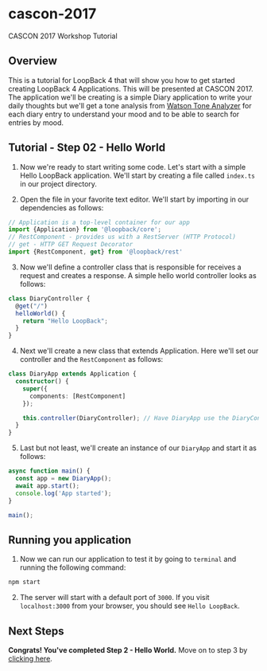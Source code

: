 # cascon-2017
CASCON 2017 Workshop Tutorial

## Overview
This is a tutorial for LoopBack 4 that will show you how to get started creating LoopBack 4 Applications. This will be presented at CASCON 2017. The application we'll be creating is a simple Diary application to write your daily thoughts but we'll get a tone analysis from [Watson Tone Analyzer](https://www.ibm.com/watson/services/tone-analyzer/) for each diary entry to understand your mood and to be able to search for entries by mood.

## Tutorial - Step 02 - Hello World
1. Now we're ready to start writing some code. Let's start with a simple Hello LoopBack application. We'll start by creating a file called `index.ts` in our project directory.

2. Open the file in your favorite text editor. We'll start by importing in our dependencies as follows:

```ts
// Application is a top-level container for our app
import {Application} from '@loopback/core';
// RestComponent - provides us with a RestServer (HTTP Protocol) 
// get - HTTP GET Request Decorator
import {RestComponent, get} from '@loopback/rest'
```

3. Now we'll define a controller class that is responsible for receives a request and creates a response. A simple hello world controller looks as follows:

```ts
class DiaryController {
  @get("/")
  helloWorld() {
    return "Hello LoopBack";
  }
}
```

4. Next we'll create a new class that extends Application. Here we'll set our controller and the `RestComponent` as follows:

```ts
class DiaryApp extends Application {
  constructor() {
    super({
      components: [RestComponent]
    });

    this.controller(DiaryController); // Have DiaryApp use the DiaryController. An app can have multiple controllers
  }
}
```

5. Last but not least, we'll create an instance of our `DiaryApp` and start it as follows:

```ts
async function main() {
  const app = new DiaryApp();
  await app.start();
  console.log('App started');
}

main();
```

## Running you application
1. Now we can run our application to test it by going to `terminal` and running the following command:

```sh
npm start
```

2. The server will start with a default port of `3000`. If you visit `localhost:3000` from your browser, you should see `Hello LoopBack`.

## Next Steps
__Congrats! You've completed Step 2 - Hello World.__ Move on to step 3 by [clicking here](https://github.com/virkt25/cascon-2017/tree/step-03).
